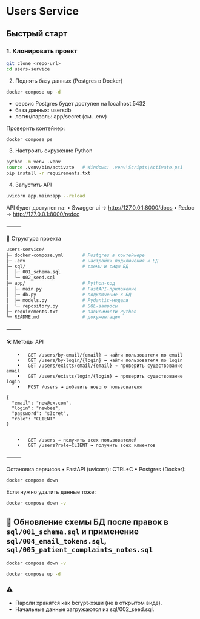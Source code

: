 # Users Service


##  Быстрый старт

### 1. Клонировать проект
```bash
git clone <repo-url>
cd users-service
```
2. Поднять базу данных (Postgres в Docker)
```bash
docker compose up -d
```

- сервис Postgres будет доступен на localhost:5432
- база данных: usersdb
- логин/пароль: app/secret (см. .env)

Проверить контейнер:
```bash
docker compose ps
```
3. Настроить окружение Python
```bash
python -m venv .venv
source .venv/bin/activate   # Windows: .venv\Scripts\Activate.ps1
pip install -r requirements.txt
```
4. Запустить API
```bash
uvicorn app.main:app --reload
```
API будет доступен на:
	•	Swagger ui → http://127.0.0.1:8000/docs
	•	Redoc → http://127.0.0.1:8000/redoc

⸻

📂 Структура проекта
```bash
users-service/
├─ docker-compose.yml       # Postgres в контейнере
├─ .env                     # настройки подключения к БД
├─ sql/                     # схемы и сиды БД
│  ├─ 001_schema.sql
│  └─ 002_seed.sql
├─ app/                     # Python-код
│  ├─ main.py               # FastAPI-приложение
│  ├─ db.py                 # подключение к БД
│  ├─ models.py             # Pydantic-модели
│  └─ repository.py         # SQL-запросы
├─ requirements.txt         # зависимости Python
└─ README.md                # документация
```

⸻

🛠 Методы API
```
	•	GET /users/by-email/{email} → найти пользователя по email
	•	GET /users/by-login/{login} → найти пользователя по login
	•	GET /users/exists/email/{email} → проверить существование email
	•	GET /users/exists/login/{login} → проверить существование login
	•	POST /users → добавить нового пользователя

{
  "email": "new@ex.com",
  "login": "newbee",
  "password": "s3cret",
  "role": "CLIENT"
}


	•	GET /users → получить всех пользователей
	•	GET /users?role=CLIENT → получить всех клиентов
```
⸻

 Остановка сервисов
	•	FastAPI (uvicorn): CTRL+C
	•	Postgres (Docker):

```bash
docker compose down
```
Если нужно удалить данные тоже:
```bash
docker compose down -v
```
## 🔄 Обновление схемы БД после правок в `sql/001_schema.sql` и применение `sql/004_email_tokens.sql`, `sql/005_patient_complaints_notes.sql`
```bash
docker compose down -v
```

```bash
docker compose up -d
```
### ⚠️
- Пароли хранятся как bcrypt-хэши (не в открытом виде).
- Начальные данные загружаются из sql/002_seed.sql.

